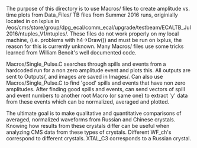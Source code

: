 The purpose of this directory is to use Macros/ files to create amplitude vs. time plots from  Data_Files/ TB files from Summer 2016 runs, originially located in on lxplus in /eos/cms/store/group/dpg_ecal/comm_ecal/upgrade/testbeam/ECALTB_Jul2016/ntuples_V1/ntuples/. These files do not work properly on my local machine, (i.e. problems with h4->Draw()) and must be run on lxplus, the reason for this is currently unknown. Many Macros/ files use some tricks learned from William Benoit's well documented code.

Macros/Single_Pulse.C searches through spills and events from a hardcoded run for a non zero amplitude event and plots this. All outputs are sent to Outputs/, and images are saved in Images/. Can also use Macros/Single_Pulse.C to find 'good' spills and events that have non zero amplitudes. After finding good spills and events, can send vectors of spill and event numbers to another root Macro (or same one) to extract 'y' data from these events which can be normalized, averaged and plotted. 

The ultimate goal is to make qualitative and quantitative comparisons of averaged, normalized waveforms from Russian and Chinese crystals. Knowing how results from these crystals differ can be useful when analyzing CMS data from these types of crystals. Different WF_ch's correspond to different crystals. XTAL_C3 corresponds to a Russian crystal.

